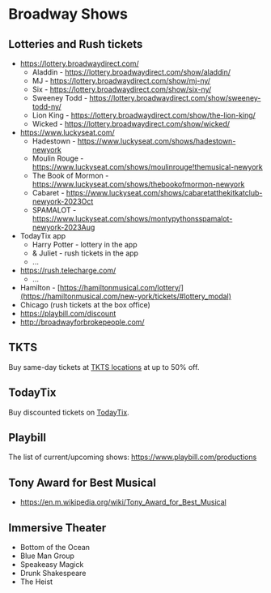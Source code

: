 # Broadway Shows

## Lotteries and Rush tickets

- https://lottery.broadwaydirect.com/
    - Aladdin - https://lottery.broadwaydirect.com/show/aladdin/
    - MJ - https://lottery.broadwaydirect.com/show/mj-ny/
    - Six - https://lottery.broadwaydirect.com/show/six-ny/
    - Sweeney Todd - https://lottery.broadwaydirect.com/show/sweeney-todd-ny/
    - Lion King - https://lottery.broadwaydirect.com/show/the-lion-king/
    - Wicked - https://lottery.broadwaydirect.com/show/wicked/
- https://www.luckyseat.com/
    - Hadestown - https://www.luckyseat.com/shows/hadestown-newyork
    - Moulin Rouge - https://www.luckyseat.com/shows/moulinrouge!themusical-newyork
    - The Book of Mormon - https://www.luckyseat.com/shows/thebookofmormon-newyork
    - Cabaret - https://www.luckyseat.com/shows/cabaretatthekitkatclub-newyork-2023Oct
    - SPAMALOT - https://www.luckyseat.com/shows/montypythonsspamalot-newyork-2023Aug
- TodayTix app
    - Harry Potter - lottery in the app
    - & Juliet - rush tickets in the app
    - ...
- https://rush.telecharge.com/
    - ...
- Hamilton - [https://hamiltonmusical.com/lottery/](https://hamiltonmusical.com/new-york/tickets/#lottery_modal)
- Chicago (rush tickets at the box office)
- https://playbill.com/discount
- http://broadwayforbrokepeople.com/

## TKTS

Buy same-day tickets at [TKTS locations](https://www.tdf.org/nyc/7/tkts-ticket-booths) at up to 50% off.

## TodayTix

Buy discounted tickets on [TodayTix](https://www.todaytix.com/nyc/category/all-shows).

## Playbill

The list of current/upcoming shows: https://www.playbill.com/productions

## Tony Award for Best Musical

- https://en.m.wikipedia.org/wiki/Tony_Award_for_Best_Musical

## Immersive Theater
- Bottom of the Ocean
- Blue Man Group
- Speakeasy Magick
- Drunk Shakespeare
- The Heist
